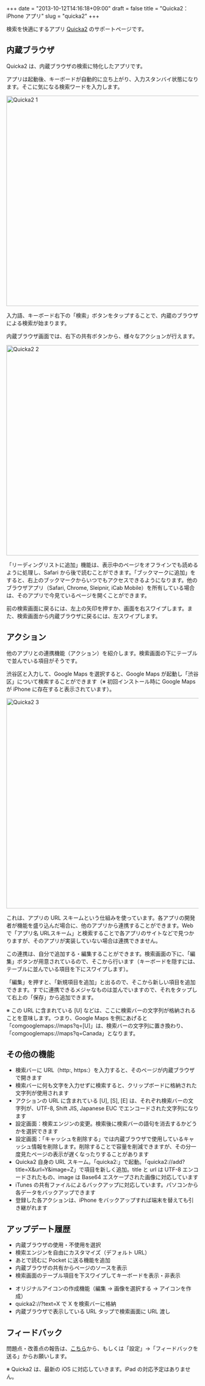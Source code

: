 +++
date = "2013-10-12T14:16:18+09:00"
draft = false
title = "Quicka2：iPhone アプリ"
slug = "quicka2"
+++

検索を快適にするアプリ <a href="https://itunes.apple.com/jp/app/quicka2-jian-suowo-kuai-shini/id725195676?mt=8&uo=4&at=11l3RT" target="itunes_store">Quicka2</a> のサポートページです。

<h2>内蔵ブラウザ</h2>

Quicka2 は、内蔵ブラウザの検索に特化したアプリです。

アプリは起動後、キーボードが自動的に立ち上がり、入力スタンバイ状態になります。そこに気になる検索ワードを入力します。

<img class="align-center" src="/images/2013/10/quicka2-1.png" alt="Quicka2 1" title="quicka2-1.png" border="0" width="640" height="550" />

入力語、キーボード右下の「検索」ボタンをタップすることで、内蔵のブラウザによる検索が始まります。

内蔵ブラウザ画面では、右下の共有ボタンから、様々なアクションが行えます。

<img class="align-center" src="/images/2013/10/quicka2-2.png" alt="Quicka2 2" title="quicka2-2.png" border="0" width="640" height="550" />

「リーディングリストに追加」機能は、表示中のページをオフラインでも読めるように処理し、Safari から後で読むことができます。「ブックマークに追加」をすると、右上のブックマークからいつでもアクセスできるようになります。他のブラウザアプリ（Safari, Chrome, Sleipnir, iCab Mobile）を所有している場合は、そのアプリで今見ているページを開くことができます。

前の検索画面に戻るには、左上の矢印を押すか、画面を右スワイプします。また、検索画面から内蔵ブラウザに戻るには、左スワイプします。

<h2>アクション</h2>

他のアプリとの連携機能（アクション）を紹介します。検索画面の下にテーブルで並んでいる項目がそうです。

渋谷区と入力して、Google Maps を選択すると、Google Maps が起動し「渋谷区」について検索することができます（※ 初回インストール時に Google Maps が iPhone に存在すると表示されています）。

<img class="align-center" src="/images/2013/10/quicka2-3.png" alt="Quicka2 3" title="quicka2-3.png" border="0" width="640" height="550" />

これは、アプリの URL スキームという仕組みを使っています。各アプリの開発者が機能を盛り込んだ場合に、他のアプリから連携することができます。Web で「アプリ名 URLスキーム」と検索することで各アプリのサイトなどで見つかりますが、そのアプリが実装していない場合は連携できません。

この連携は、自分で追加する・編集することができます。検索画面の下に、「編集」ボタンが用意されているので、そこから行います（キーボードを隠すには、テーブルに並んでいる項目を下にスワイプします）。

「編集」を押すと、「新規項目を追加」と出るので、そこから新しい項目を追加できます。すでに連携できるメジャなものは並んでいますので、それをタップして右上の「保存」から追加できます。

※ この URL に含まれている [U] などは、ここに検索バーの文字列が格納されることを意味します。つまり、Google Maps を例にあげると「comgooglemaps://maps?q=[U]」は、検索バーの文字列に置き換わり、「comgooglemaps://maps?q=Canada」となります。

<h2>その他の機能</h2>

<ul>
<li>検索バーに URL（http:, https:）を入力すると、そのページが内蔵ブラウザで開きます</li>
<li>検索バーに何も文字を入力せずに検索すると、クリップボードに格納された文字列が使用されます</li>
<li>アクションの URL に含まれている [U], [S], [E] は、それぞれ検索バーの文字列が、UTF-8, Shift JIS, Japanese EUC でエンコードされた文字列になります</li>
<li>設定画面：検索エンジンの変更。検索後に検索バーの語句を消去するかどうかを選択できます</li>
<li>設定画面：「キャッシュを削除する」では内蔵ブラウザで使用しているキャッシュ情報を削除します。削除することで容量を削減できますが、その分一度見たページの表示が遅くなったりすることがあります</li>
<li>Quicka2 自身の URL スキーム。「quicka2:」で起動。「quicka2://add?title=X&url=Y&image=Z」で項目を新しく追加。title と url は UTF-8 エンコードされたもの、image は Base64 エスケープされた画像に対応しています</li>
<li>iTunes の共有ファイルによるバックアップに対応しています。パソコンから各データをバックアップできます</li>
<li>登録した各アクションは、iPhone をバックアップすれば端末を替えても引き継がれます</li>
</ul>

<h2>アップデート履歴</h2>

<ul>
<li>内蔵ブラウザの使用・不使用を選択</li>
<li>検索エンジンを自由にカスタマイズ（デフォルト URL）</li>
<li>あとで読むに Pocket に送る機能を追加</li>
<li>内蔵ブラウザの共有からページのソースを表示</li> 
<li>検索画面のテーブル項目を下スワイプしてキーボードを表示・非表示</li>
</ul>

<ul>
<li>オリジナルアイコンの作成機能（編集 → 画像を選択する → アイコンを作成） </li>
<li>quicka2://?text=X で X を検索バーに格納</li>
<li>内蔵ブラウザで表示している URL タップで検索画面に URL 渡し</li>
</ul>
<h2 id="feedback">フィードバック</h2>

問題点・改善点の報告は、<a href="mailto:rakuishi@gmail.com">こちら</a>から、もしくは「設定」→「フィードバックを送る」からお願いします。

※ Quicka2 は、最新の iOS に対応していきます。iPad の対応予定はありません。
